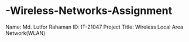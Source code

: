 # -Wireless-Networks-Assignment
Name: Md. Lutfor Rahaman
ID: IT-21047
Project Title: Wireless Local Area Network(WLAN)
